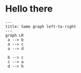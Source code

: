 # Hello there

```mermaid
---
title: Same graph left-to-right
---
graph LR
 a --> b
 a --> c
 a --> d 

 b --> c
 c --> a
 d --> b
```

